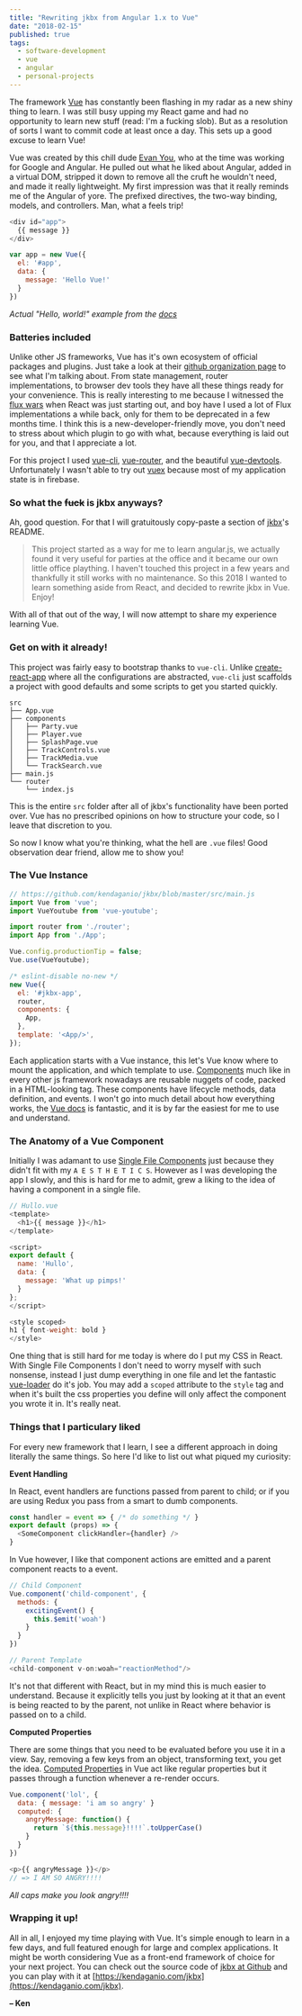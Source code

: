 ```yaml
---
title: "Rewriting jkbx from Angular 1.x to Vue"
date: "2018-02-15"
published: true
tags:
  - software-development
  - vue
  - angular
  - personal-projects
---
```


The framework [Vue](https://vuejs.org/) has constantly been flashing in my radar as a new shiny thing to learn.
I was still busy upping my React game and had no opportunity to learn new stuff (read: I'm a fucking slob).
But as a resolution of sorts I want to commit code at least once a day. This sets up a good excuse to learn Vue!

Vue was created by this chill dude [Evan You](https://github.com/yyx990803), who at the time was working for Google and Angular. 
He pulled out what he liked about Angular, added in a virtual DOM, stripped it down to remove all the cruft he wouldn't
need, and made it really lightweight. My first impression was that it really reminds me of the Angular of yore. 
The prefixed directives, the two-way binding, models, and controllers. Man, what a feels trip!


```javascript
<div id="app">
  {{ message }}
</div>
```

```javascript
var app = new Vue({
  el: '#app',
  data: {
    message: 'Hello Vue!'
  }
})
```
*Actual "Hello, world!" example from the [docs](https://vuejs.org/v2/guide/)*

### Batteries included

Unlike other JS frameworks, Vue has it's own ecosystem of official packages and plugins.
Just take a look at their [github organization page](https://github.com/vuejs) to see what I'm talking about.
From state management, router implementations, to browser dev tools they have all these things ready for your convenience. 
This is really interesting to me because I witnessed the [flux wars](https://github.com/voronianski/flux-comparison)
when React was just starting out, and boy have I used a lot of Flux implementations a while back, only for them to be
deprecated in a few months time. I think this is a new-developer-friendly move, you don't need to stress
about which plugin to go with what, because everything is laid out for you, and that I appreciate a lot.

For this project I used [vue-cli](https://github.com/vuejs/vue-cli), [vue-router](https://github.com/vuejs/vue-router), and 
the beautiful [vue-devtools](https://github.com/vuejs/vue-devtools). Unfortunately I wasn't able to try out
[vuex](https://github.com/vuejs/vuex) because most of my application state is in firebase.


### So what the ~~fuck~~ is jkbx anyways?

Ah, good question. For that I will gratuitously copy-paste a section of [jkbx](https://github.com/kendaganio/jkbx)'s README.
> This project started as a way for me to learn angular.js, we actually found it very useful for parties at the office and it became our own little office plaything. I haven't touched this project in a few years and thankfully it still works with no maintenance. So this 2018 I wanted to learn something aside from React, and decided to rewrite jkbx in Vue. Enjoy!

With all of that out of the way, I will now attempt to share my experience learning Vue.

### Get on with it already!

This project was fairly easy to bootstrap thanks to `vue-cli`. Unlike [create-react-app](https://github.com/facebook/create-react-app) 
where all the configurations are abstracted, `vue-cli` just scaffolds a project with good defaults and some scripts to get you
started quickly. 


```
src
├── App.vue
├── components
│   ├── Party.vue
│   ├── Player.vue
│   ├── SplashPage.vue
│   ├── TrackControls.vue
│   ├── TrackMedia.vue
│   └── TrackSearch.vue
├── main.js
└── router
    └── index.js
```

This is the entire `src` folder after all of jkbx's functionality have been ported over.
Vue has no prescribed opinions on how to structure your code, so I leave that discretion to you. 

So now I know what you're thinking, what the hell are `.vue` files! Good observation dear friend, 
allow me to show you!

### The Vue Instance

```javascript
// https://github.com/kendaganio/jkbx/blob/master/src/main.js
import Vue from 'vue';
import VueYoutube from 'vue-youtube';

import router from './router';
import App from './App';

Vue.config.productionTip = false;
Vue.use(VueYoutube);

/* eslint-disable no-new */
new Vue({
  el: '#jkbx-app',
  router,
  components: {
    App,
  },
  template: '<App/>',
});
```

Each application starts with a Vue instance, this let's Vue know where to mount the application, and which template to use.
[Components](https://vuejs.org/v2/guide/components.html) much like in every other js framework nowadays are reusable nuggets of code, packed in a HTML-looking tag.
These components have lifecycle methods, data definition, and events. I won't go into much detail about how everything works,
the [Vue docs](https://vuejs.org/v2/guide/) is fantastic, and it is by far the easiest for me to use and understand.
### The Anatomy of a Vue Component

Initially I was adamant to use [Single File Components](https://vuejs.org/v2/guide/single-file-components.html)
just because they didn't fit with my `A E S T H E T I C S`. However as I was developing the app I slowly, and this is hard for me to admit,
grew a liking to the idea of having a component in a single file.

```javascript
// Hullo.vue
<template>
  <h1>{{ message }}</h1>
</template>

<script>
export default {
  name: 'Hullo',
  data: {
    message: 'What up pimps!'
  }
};
</script>

<style scoped>
h1 { font-weight: bold }
</style>
```

One thing that is still hard for me today is where do I put my CSS in React. With Single File Components I don't 
need to worry myself with such nonsense, instead I just dump everything in one file and let the fantastic [vue-loader](https://github.com/vuejs/vue-loader)
do it's job. You may add a `scoped` attribute to the `style` tag and when it's built the css properties you define will only 
affect the component you wrote it in. It's really neat.

### Things that I particulary liked

For every new framework that I learn, I see a different approach in doing literally the same things. So here I'd like to list out what piqued 
my curiosity:

**Event Handling**

In React, event handlers are functions passed from parent to child; or if you are using Redux you pass from a smart to dumb components.

```javascript
const handler = event => { /* do something */ }
export default (props) => {
  <SomeComponent clickHandler={handler} />
}
```
In Vue however, I like that component actions are emitted and a parent component reacts to a event.
```javascript
// Child Component
Vue.component('child-component', {
  methods: {
    excitingEvent() {
      this.$emit('woah')
    }
  }
})
```
```javascript
// Parent Template
<child-component v-on:woah="reactionMethod"/>
```
It's not that different with React, but in my mind this is much easier to understand. Because it explicitly tells you just by looking at it 
that an event is being reacted to by the parent, not unlike in React where behavior is passed on to a child.

**Computed Properties**

There are some things that you need to be evaluated before you use it in a view. Say, removing a few keys from an object, transforming text, 
you get the idea. [Computed Properties](https://vuejs.org/v2/guide/computed.html) in Vue act like regular properties but it passes through a
function whenever a re-render occurs.

```javascript
Vue.component('lol', {
  data: { message: 'i am so angry' }
  computed: {
    angryMessage: function() {
      return `${this.message}!!!!`.toUpperCase()
    }
  }
})
```
```javascript
<p>{{ angryMessage }}</p>
// => I AM SO ANGRY!!!!
```

*All caps make you look angry!!!!*

### Wrapping it up!

All in all, I enjoyed my time playing with Vue. It's simple enough to learn in a few days, and full featured enough for large and complex
applications. It might be worth considering Vue as a front-end framework of choice for your next project. You can check out the source code of
[jkbx at Github](http://github.com/kendaganio/jkbx) and you can play with it at [https://kendaganio.com/jkbx](https://kendaganio.com/jkbx).

**– Ken**
